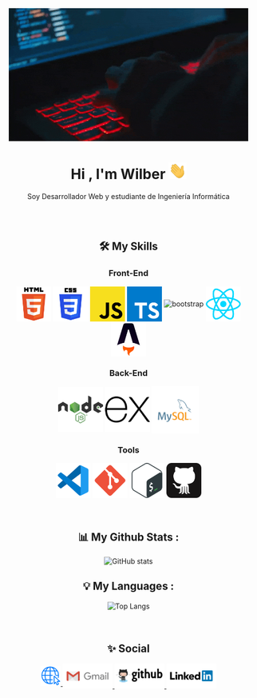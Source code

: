 <div style="margin-top: 0;" align="center">
  <img src="./assets/coding-2.gif" alt="user"/>
</div>

<h1 align="center"><b>Hi , I'm Wilber </b><img src="./assets/saludar.gif" width="35"></h1>

<div align="center">
  <p>Soy Desarrollador Web y estudiante de Ingeniería Informática</p>
  <p></p>
</div>



<!--
**wilberdhp/wilberdhp** is a ✨ _special_ ✨ repository because its `README.md` (this file) appears on your GitHub profile.

Here are some ideas to get you started:

- 🔭 I’m currently working on ...
- 🌱 I’m currently learning ...
- 👯 I’m looking to collaborate on ...
- 🤔 I’m looking for help with ...
- 💬 Ask me about ...
- 📫 How to reach me: ...
- 😄 Pronouns: ...
- ⚡ Fun fact: ...
-->



<!--Languages and Tools Section--> 
<!--
<h2 align="center">Lᴀɴɢᴜᴀɢᴇs ᴀɴᴅ Tᴏᴏʟs</h2> 
<p align="center">
<img width="500px"  src="https://skillicons.dev/icons?i=py,java,js,html,css,react,nodejs,express,django,md,solidity,postgres,mongo,git,vscode,docker,aws,postman,supabase,astro,linux&perline=10"  />
</p>
<br />
-->

<br>
<br>

<h2 align="center">🛠️ My Skills</h2>
<div align="center">
  <h3>Front-End</h3>
  <img style="vertical-align: middle;" width="70" src="./assets/html.svg" alt="html5"/>
  <img style="vertical-align: middle;" width="70" src="./assets/css.svg" alt="css3"/>
  <img style="vertical-align: middle;" width="70" src="./assets/javascript.svg" alt="javascript"/>
  <img style="vertical-align: middle;" width="70" src="assets/typescript.svg" alt="typescript"/>
  <img style="vertical-align: middle;" width="70" src="https://img.icons8.com/color/96/bootstrap--v2.png" alt="bootstrap"/>
  <img style="vertical-align: middle;" width="70" src="./assets/react.svg" alt="react"/>
  <img style="vertical-align: middle;" width="70" src="./assets/astro2.svg" alt="astro">
</div>

<div align="center">
  <h3>Back-End</h3>
  <img style="vertical-align: middle;" height="90" src="./assets/node.svg" alt="node-js"/>
  <img style="vertical-align: middle;" height="90" src="./assets/express.svg" alt="express-js"/>
  <img style="vertical-align: middle;" height="95" src="./assets/mysql.svg" alt="mysql"/>
</div>

<div align="center">
  <h3>Tools</h3>
  <img style="vertical-align: middle;" width="70" src="./assets/vscode.svg" alt="vscode"/>
  <img style="vertical-align: middle;" width="70" src="./assets/git.svg" alt="git"/>
  <img style="vertical-align: middle;" width="70" src="./assets/bash.svg" alt="bash"/>
  <img style="vertical-align: middle;" width="70" src="./assets/github.svg" alt="github"/>
  <!--Terminal-->
  <!--Markdown-->
</div>

<br>
<br>

<div align="center">
  <h2>📊 My Github Stats :</h2>
  <img align="center" alt="GitHub stats" width="500" src="https://github-readme-stats.vercel.app/api?username=wilberdhp&show_icons=true&count_private=true&include_all_commits=true&theme=radical">
</div>

<div align="center">
  <h2>💡 My Languages :</h2>
  <img align="center" alt="Top Langs" width="500" src="https://github-readme-stats.vercel.app/api/top-langs/?username=wilberdhp&langs_count_private=true&theme=radical&card_width=445">
</div>

<br>
<br>

<div align="center">
  <h2>✨ Social</h2>
  <a href="#" style="vertical-align: middle;">
    <img height="40" src="./assets/web.png" alt="web"/>
  </a>
  <a href="mailto:wilberdhp.dev@gmail.com" style="vertical-align: middle;">
    <img  height="50" src="./assets/gmail.svg" alt="gmail"/>
  </a>
  <a href="#" style="vertical-align: middle;">
    <img height="50" src="./assets/github-cuenta.svg" alt="github"/>
  </a>
  <a href="#" style="vertical-align: middle;">
    <img height="50" src="./assets/linkedin.svg" alt="linkedin"/>
  </a> 
</div>